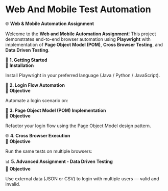 # Web And Mobile Test Automation 

🌐 **Web & Mobile Automation Assignment**

Welcome to the **Web and Mobile Automation Assignment**!
This project demonstrates end-to-end browser automation using **Playwright** with implementation of **Page Object Model (POM)**, **Cross Browser Testing**, and **Data Driven Testing**.

🚀 **1. Getting Started**  
🧩 **Installation**

Install Playwright in your preferred language (Java / Python / JavaScript).

🔐 **2. Login Flow Automation**  
🎯 **Objective**

Automate a login scenario on:

🧱 **3. Page Object Model (POM) Implementation**  
🧭 **Objective**

Refactor your login flow using the Page Object Model design pattern.

🌐 **4. Cross Browser Execution**  
🧩 **Objective** 

Run the same tests on multiple browsers:

📊 **5. Advanced Assignment - Data Driven Testing**  
🧩 **Objective**

Use external data (JSON or CSV) to login with multiple users — valid and invalid.
